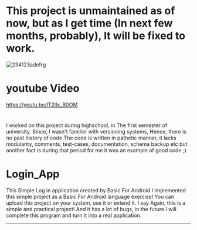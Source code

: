 # This project is unmaintained as of now, but as I get time (In next few months, probably), It will be fixed to work.
![234123adefrg](https://user-images.githubusercontent.com/91388754/141295634-c4dbbf5d-eebb-4845-a46d-7642559adcd0.png)

# youtube Video
https://youtu.be/IT2lIx_B0OM
#
I worked on this project during highschool, in The first semester of university. Since, I wasn't familier with versioning systems, Hence, there is no past history of code
The code is written in pathetic manner, it lacks modularity, comments, test-cases, documentation, schema backup etc but another fact is during that period for me it was an example of good code ;)

# Login_App
This Simple Log in application created by Basic For Android
I implemented this simple project as a Basic For Android language exercise!
You can upload this project on your system, use it or extend it.
I say Again, this is a simple and practical project!
And it has a lot of bugs, in the future I will complete this program and turn it into a real application.

-------------------------------------------------------------------------------
